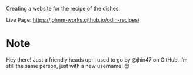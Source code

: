 Creating a website for the recipe of the dishes.

Live Page: https://johnm-works.github.io/odin-recipes/

# Note

Hey there! Just a friendly heads up: I used to go by @jhin47 on GitHub. I’m still the same person, just with a new username! 😊
